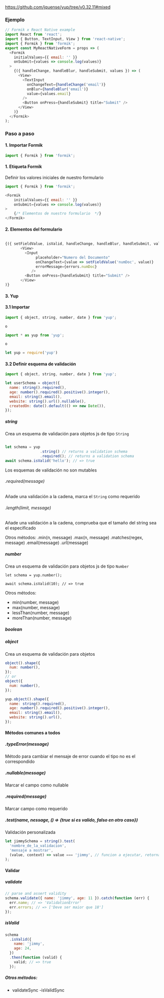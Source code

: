 https://github.com/jquense/yup/tree/v0.32.11#mixed

### Ejemplo

```javascript
// Formik x React Native example
import React from 'react';
import { Button, TextInput, View } from 'react-native';
import { Formik } from 'formik'; 
export const MyReactNativeForm = props => (
  <Formik
    initialValues={{ email: '' }}
    onSubmit={values => console.log(values)}
  >
    {({ handleChange, handleBlur, handleSubmit, values }) => (
      <View>
        <TextInput
          onChangeText={handleChange('email')}
          onBlur={handleBlur('email')}
          value={values.email}
        />
        <Button onPress={handleSubmit} title="Submit" />
      </View>
    )}
  </Formik>
);
```

### Paso a paso

#### 1. Importar Formik

```javascript
import { Formik } from 'formik'; 
```

#### 1. Etiqueta Formik

Definir los valores iniciales de nuestro formulario


```javascript
import { Formik } from 'formik'; 

<Formik
    initialValues={{ email: '' }}
    onSubmit={values => console.log(values)}
>
    {/* Elementos de nuestro formulario  */}
</Formik>

```


#### 2. Elementos del formulario

```javascript

{({ setFieldValue, isValid, handleChange, handleBlur, handleSubmit, values, errors }) => (
       <View>
         <Input
              placeholder="Numero del Documento"
              onChangeText={value => setFieldValue('numDoc', value)}
              errorMessage={errors.numDoc}
            />
         <Button onPress={handleSubmit} title="Submit" />
       </View>
)}
```

#### 3. Yup

#### 3.1  Importar

```javascript
import { object, string, number, date } from 'yup';

o

import * as yup from 'yup';

o 

let yup = require('yup')
```


#### 3.2 Definir esquema de validación

```javascript
import { object, string, number, date } from 'yup';

let userSchema = object({
  name: string().required(),
  age: number().required().positive().integer(),
  email: string().email(),
  website: string().url().nullable(),
  createdOn: date().default(() => new Date()),
});

```

##### string

Crea un esquema de validación para objetos js de tipo `String`


```javascript

let schema = yup
                .string() // returns a validation schema
                .required(); // returns a validation schema 
await schema.isValid('hello'); // => true
```

Los esquemas de validación no son mutables

###### .required(message) 
Añade una validación a la cadena, marca el `String` como requerido

###### .length(limit, message)
Añade una validación a la cadena, comprueba que el tamaño del string sea el especificado

Otros métodos:
.min(n, message)
.max(n, message)
.matches(regex, message)
.email(message)
.url(message)


##### number

Crea un esquema de validación para objetos js de tipo `Number`

```
let schema = yup.number();

await schema.isValid(10); // => true

```
Otros métodos:
- min(number, message)
- max(number, message)
- lessThan(number, message)
- moreThan(number, message)

##### boolean

##### object
Crea un esquema de validación para objetos

```javascript
object().shape({
  num: number(),
});
// or
object({
  num: number(),
});
```

```javascript
yup.object().shape({
  name: string().required(),
  age: number().required().positive().integer(),
  email: string().email(),
  website: string().url(),
});
```

#### Métodos comunes a todos


##### .typeError(message)
Método para cambiar el mensaje de error cuando el tipo no es el correspondido

##### .nullable(message)
Marcar el campo como nullable

##### .required(message)
Marcar campo como requerido

##### .test(name, nessage, () => {true si es valido, falso en otro caso})
Validación personalizada

```javascript
let jimmySchema = string().test(
  'nombre_de_la_validacion',
  'mensaje a mostrar',
  (value, context) => value === 'jimmy', // funcion a ejecutar, retorna true si es válido o false
); 
```

#### Validar 

##### validate
```javascript
// parse and assert validity
schema.validate({ name: 'jimmy', age: 11 }).catch(function (err) {
  err.name; // => 'ValidationError'
  err.errors; // => ['Deve ser maior que 18']
});
```

##### isValid
```javascript
schema
  .isValid({
    name: 'jimmy',
    age: 24,
  })
  .then(function (valid) {
    valid; // => true
  });
```

##### Otros métodos:
- validateSync
-isValidSync
